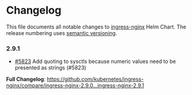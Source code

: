 # Changelog

This file documents all notable changes to [ingress-nginx](https://github.com/kubernetes/ingress-nginx) Helm Chart. The release numbering uses [semantic versioning](http://semver.org).

### 2.9.1

* [#5823](https://github.com/kubernetes/ingress-nginx/pull/5823) Add quoting to sysctls because numeric values need to be presented as strings (#5823)

**Full Changelog**: https://github.com/kubernetes/ingress-nginx/compare/ingress-nginx-2.9.0...ingress-nginx-2.9.1
